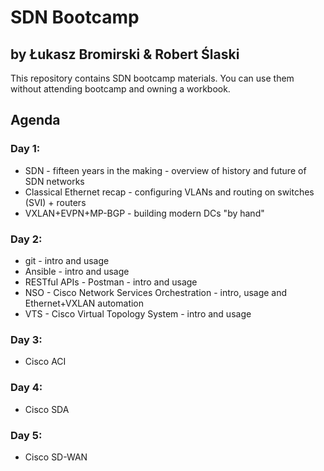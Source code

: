 # SDN Bootcamp
## by Łukasz Bromirski & Robert Ślaski

This repository contains SDN bootcamp materials. You can use them without attending bootcamp and owning a workbook.

## Agenda

### Day 1:

   * SDN - fifteen years in the making - overview of history and future of SDN networks
   * Classical Ethernet recap - configuring VLANs and routing on switches (SVI) + routers
   * VXLAN+EVPN+MP-BGP - building modern DCs "by hand"
   
### Day 2:

   * git - intro and usage
   * Ansible - intro and usage
   * RESTful APIs - Postman - intro and usage
   * NSO - Cisco Network Services Orchestration - intro, usage and Ethernet+VXLAN automation
   * VTS - Cisco Virtual Topology System - intro and usage
   
### Day 3:

   * Cisco ACI
   
### Day 4:

   * Cisco SDA
   
### Day 5:

   * Cisco SD-WAN
